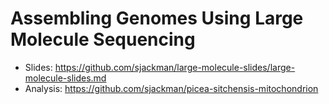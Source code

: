 Assembling Genomes Using Large Molecule Sequencing
================================================================================

+ Slides: https://github.com/sjackman/large-molecule-slides/large-molecule-slides.md
+ Analysis: https://github.com/sjackman/picea-sitchensis-mitochondrion
